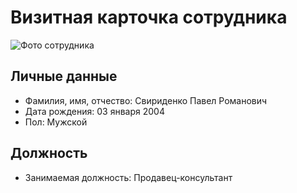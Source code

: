 # Визитная карточка сотрудника

![Фото сотрудника](photo.jpg)

## Личные данные
- Фамилия, имя, отчество: Cвириденко Павел Романович  
- Дата рождения: 03 января 2004  
- Пол: Мужской  

## Должность
- Занимаемая должность: Продавец-консультант  


